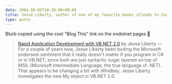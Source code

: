 ```yaml
---
date: 2004-08-05T10:30:00+00:00
title: Jesse Liberty, author of one of my favorite books (Clouds to Code) gives an overview of &#8220;My&#8221; in Visual Basic 2005
type: posts
---
```

Blurb copied using the cool "Blog This" link on the ondotnet pages 🙂

> [Rapid Application Development with VB.NET 2.0](http://www.ondotnet.com/pub/a/dotnet/2004/08/02/libertywhidbey.html) by Jesse Liberty &#8212; For a couple of years now, Jesse Liberty been touting the Microsoft endorsed-sentiment that it really doesn't matter if you program in C# or in VB.NET, since both are just syntactic sugar layered on top of MSIL (Microsoft Intermediate Language, the true language of .NET). That appears to be changing a bit with Whidbey. Jesse Liberty investigates the new My object in VB.NET 2.0.
